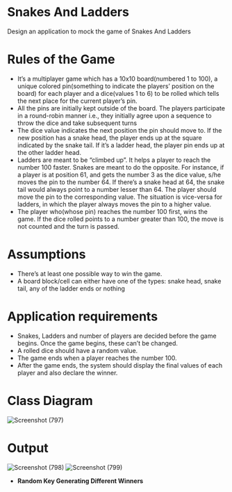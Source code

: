 # Snakes And Ladders
Design an application to mock the game of Snakes And Ladders
# Rules of the Game
- It’s a multiplayer game which has a 10x10 board(numbered 1 to 100), a unique colored
pin(something to indicate the players’ position on the board) for each player and a
dice(values 1 to 6) to be rolled which tells the next place for the current player’s pin.
- All the pins are initially kept outside of the board. The players participate in a round-robin
manner i.e., they initially agree upon a sequence to throw the dice and take subsequent turns
- The dice value indicates the next position the pin should move to. If the new position has a
snake head, the player ends up at the square indicated by the snake tail. If it’s a ladder head,
the player pin ends up at the other ladder head.
- Ladders are meant to be “climbed up”. It helps a player to reach the number 100 faster.
Snakes are meant to do the opposite. For instance, if a player is at position 61, and gets the
number 3 as the dice value, s/he moves the pin to the number 64. If there’s a snake head at
64, the snake tail would always point to a number lesser than 64. The player should move
the pin to the corresponding value. The situation is vice-versa for ladders, in which the player
always moves the pin to a higher value.
- The player who(whose pin) reaches the number 100 first, wins the game. If the dice rolled
points to a number greater than 100, the move is not counted and the turn is passed.
# Assumptions
- There’s at least one possible way to win the game.
- A board block/cell can either have one of the types: snake head, snake tail, any of the ladder
ends or nothing
# Application requirements
- Snakes, Ladders and number of players are decided before the game begins. Once the game
begins, these can’t be changed.
- A rolled dice should have a random value.
- The game ends when a player reaches the number 100.
- After the game ends, the system should display the final values of each player and also declare the winner.
# Class Diagram 
![Screenshot (797)](https://github.com/hksirya/LowLevelDesign/assets/104431269/d23205e5-429a-460c-ab49-638b5187c93c)
# Output

![Screenshot (798)](https://github.com/hksirya/LowLevelDesign/assets/104431269/247d15d2-789f-4ffe-a50a-2e5eb19149ba)
![Screenshot (799)](https://github.com/hksirya/LowLevelDesign/assets/104431269/41eac158-abb7-45fe-984c-5e4ceb16fcc4)

- **Random Key Generating Different Winners**



